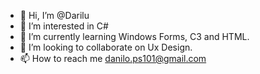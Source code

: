 - 👋 Hi, I’m @Darilu
- 👀 I’m interested in C#
- 🌱 I’m currently learning Windows Forms, C3 and HTML.
- 💞️ I’m looking to collaborate on Ux Design.
- 📫 How to reach me danilo.ps101@gmail.com



<!---
Darilu/Darilu is a ✨ special ✨ repository because its `README.md` (this file) appears on your GitHub profile.
You can click the Preview link to take a look at your changes.
--->

